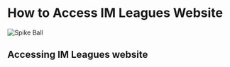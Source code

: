 # How to Access IM Leagues Website
![Spike Ball](https://assets.change.org/photos/8/si/sd/IUSiSDqDdVXDOOr-1600x900-noPad.jpg?1521571958)
## Accessing IM Leagues website
